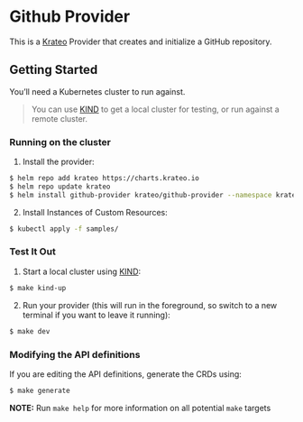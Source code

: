# Github Provider

This is a [Krateo](https://krateoplatformops.github.io/) Provider that creates and initialize a GitHub repository.

## Getting Started

You’ll need a Kubernetes cluster to run against. 

> You can use [KIND](https://sigs.k8s.io/kind) to get a local cluster for testing, or run against a remote cluster.


### Running on the cluster

1. Install the provider:

```sh
$ helm repo add krateo https://charts.krateo.io
$ helm repo update krateo
$ helm install github-provider krateo/github-provider --namespace krateo-system --create-namespace
```

2. Install Instances of Custom Resources:

```sh
$ kubectl apply -f samples/
```

### Test It Out

1. Start a local cluster using [KIND](https://sigs.k8s.io/kind):

```sh
$ make kind-up
```

2. Run your provider (this will run in the foreground, so switch to a new terminal if you want to leave it running):

```sh
$ make dev
```

### Modifying the API definitions
If you are editing the API definitions, generate the CRDs using:

```sh
$ make generate
```

**NOTE:** Run `make help` for more information on all potential `make` targets
